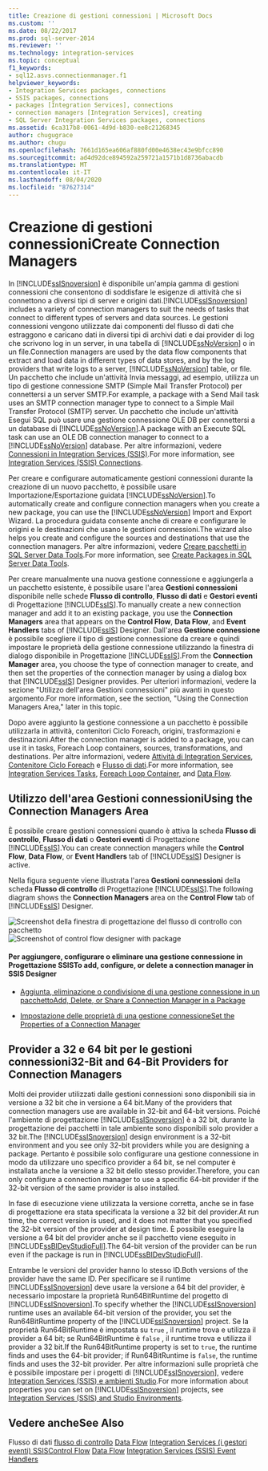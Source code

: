 ```yaml
---
title: Creazione di gestioni connessioni | Microsoft Docs
ms.custom: ''
ms.date: 08/22/2017
ms.prod: sql-server-2014
ms.reviewer: ''
ms.technology: integration-services
ms.topic: conceptual
f1_keywords:
- sql12.asvs.connectionmanager.f1
helpviewer_keywords:
- Integration Services packages, connections
- SSIS packages, connections
- packages [Integration Services], connections
- connection managers [Integration Services], creating
- SQL Server Integration Services packages, connections
ms.assetid: 6ca317b8-0061-4d9d-b830-ee8c21268345
author: chugugrace
ms.author: chugu
ms.openlocfilehash: 7661d165ea606af880fd00e4638ec43e9bfcc890
ms.sourcegitcommit: ad4d92dce894592a259721a1571b1d8736abacdb
ms.translationtype: MT
ms.contentlocale: it-IT
ms.lasthandoff: 08/04/2020
ms.locfileid: "87627314"
---
```

# <a name="create-connection-managers"></a><span data-ttu-id="2600f-102">Creazione di gestioni connessioni</span><span class="sxs-lookup"><span data-stu-id="2600f-102">Create Connection Managers</span></span>
  <span data-ttu-id="2600f-103">In [!INCLUDE[ssISnoversion](../includes/ssisnoversion-md.md)] è disponibile un'ampia gamma di gestioni connessioni che consentono di soddisfare le esigenze di attività che si connettono a diversi tipi di server e origini dati.</span><span class="sxs-lookup"><span data-stu-id="2600f-103">[!INCLUDE[ssISnoversion](../includes/ssisnoversion-md.md)] includes a variety of connection managers to suit the needs of tasks that connect to different types of servers and data sources.</span></span> <span data-ttu-id="2600f-104">Le gestioni connessioni vengono utilizzate dai componenti del flusso di dati che estraggono e caricano dati in diversi tipi di archivi dati e dai provider di log che scrivono log in un server, in una tabella di [!INCLUDE[ssNoVersion](../includes/ssnoversion-md.md)] o in un file.</span><span class="sxs-lookup"><span data-stu-id="2600f-104">Connection managers are used by the data flow components that extract and load data in different types of data stores, and by the log providers that write logs to a server, [!INCLUDE[ssNoVersion](../includes/ssnoversion-md.md)] table, or file.</span></span> <span data-ttu-id="2600f-105">Un pacchetto che include un'attività Invia messaggi, ad esempio, utilizza un tipo di gestione connessione SMTP (Simple Mail Transfer Protocol) per connettersi a un server SMTP.</span><span class="sxs-lookup"><span data-stu-id="2600f-105">For example, a package with a Send Mail task uses an SMTP connection manager type to connect to a Simple Mail Transfer Protocol (SMTP) server.</span></span> <span data-ttu-id="2600f-106">Un pacchetto che include un'attività Esegui SQL può usare una gestione connessione OLE DB per connettersi a un database di [!INCLUDE[ssNoVersion](../includes/ssnoversion-md.md)].</span><span class="sxs-lookup"><span data-stu-id="2600f-106">A package with an Execute SQL task can use an OLE DB connection manager to connect to a [!INCLUDE[ssNoVersion](../includes/ssnoversion-md.md)] database.</span></span> <span data-ttu-id="2600f-107">Per altre informazioni, vedere [Connessioni in Integration Services &#40;SSIS&#41;](connection-manager/integration-services-ssis-connections.md).</span><span class="sxs-lookup"><span data-stu-id="2600f-107">For more information, see [Integration Services &#40;SSIS&#41; Connections](connection-manager/integration-services-ssis-connections.md).</span></span>

 <span data-ttu-id="2600f-108">Per creare e configurare automaticamente gestioni connessioni durante la creazione di un nuovo pacchetto, è possibile usare Importazione/Esportazione guidata [!INCLUDE[ssNoVersion](../includes/ssnoversion-md.md)].</span><span class="sxs-lookup"><span data-stu-id="2600f-108">To automatically create and configure connection managers when you create a new package, you can use the [!INCLUDE[ssNoVersion](../includes/ssnoversion-md.md)] Import and Export Wizard.</span></span> <span data-ttu-id="2600f-109">La procedura guidata consente anche di creare e configurare le origini e le destinazioni che usano le gestioni connessioni.</span><span class="sxs-lookup"><span data-stu-id="2600f-109">The wizard also helps you create and configure the sources and destinations that use the connection managers.</span></span> <span data-ttu-id="2600f-110">Per altre informazioni, vedere [Creare pacchetti in SQL Server Data Tools](create-packages-in-sql-server-data-tools.md).</span><span class="sxs-lookup"><span data-stu-id="2600f-110">For more information, see [Create Packages in SQL Server Data Tools](create-packages-in-sql-server-data-tools.md).</span></span>

 <span data-ttu-id="2600f-111">Per creare manualmente una nuova gestione connessione e aggiungerla a un pacchetto esistente, è possibile usare l'area **Gestioni connessioni** disponibile nelle schede **Flusso di controllo**, **Flusso di dati** e **Gestori eventi** di Progettazione [!INCLUDE[ssIS](../includes/ssis-md.md)].</span><span class="sxs-lookup"><span data-stu-id="2600f-111">To manually create a new connection manager and add it to an existing package, you use the **Connection Managers** area that appears on the **Control Flow**, **Data Flow**, and **Event Handlers** tabs of [!INCLUDE[ssIS](../includes/ssis-md.md)] Designer.</span></span> <span data-ttu-id="2600f-112">Dall'area **Gestione connessione** è possibile scegliere il tipo di gestione connessione da creare e quindi impostare le proprietà della gestione connessione utilizzando la finestra di dialogo disponibile in Progettazione [!INCLUDE[ssIS](../includes/ssis-md.md)].</span><span class="sxs-lookup"><span data-stu-id="2600f-112">From the **Connection Manager** area, you choose the type of connection manager to create, and then set the properties of the connection manager by using a dialog box that [!INCLUDE[ssIS](../includes/ssis-md.md)] Designer provides.</span></span> <span data-ttu-id="2600f-113">Per ulteriori informazioni, vedere la sezione "Utilizzo dell'area Gestioni connessioni" più avanti in questo argomento.</span><span class="sxs-lookup"><span data-stu-id="2600f-113">For more information, see the section, "Using the Connection Managers Area," later in this topic.</span></span>

 <span data-ttu-id="2600f-114">Dopo avere aggiunto la gestione connessione a un pacchetto è possibile utilizzarla in attività, contenitori Ciclo Foreach, origini, trasformazioni e destinazioni.</span><span class="sxs-lookup"><span data-stu-id="2600f-114">After the connection manager is added to a package, you can use it in tasks, Foreach Loop containers, sources, transformations, and destinations.</span></span> <span data-ttu-id="2600f-115">Per altre informazioni, vedere [Attività di Integration Services](control-flow/integration-services-tasks.md), [Contenitore Ciclo Foreach](control-flow/foreach-loop-container.md) e [Flusso di dati](data-flow/data-flow.md).</span><span class="sxs-lookup"><span data-stu-id="2600f-115">For more information, see [Integration Services Tasks](control-flow/integration-services-tasks.md), [Foreach Loop Container](control-flow/foreach-loop-container.md), and [Data Flow](data-flow/data-flow.md).</span></span>

## <a name="using-the-connection-managers-area"></a><span data-ttu-id="2600f-116">Utilizzo dell'area Gestioni connessioni</span><span class="sxs-lookup"><span data-stu-id="2600f-116">Using the Connection Managers Area</span></span>
 <span data-ttu-id="2600f-117">È possibile creare gestioni connessioni quando è attiva la scheda **Flusso di controllo**, **Flusso di dati** o **Gestori eventi** di Progettazione [!INCLUDE[ssIS](../includes/ssis-md.md)].</span><span class="sxs-lookup"><span data-stu-id="2600f-117">You can create connection managers while the **Control Flow**, **Data Flow**, or **Event Handlers** tab of [!INCLUDE[ssIS](../includes/ssis-md.md)] Designer is active.</span></span>

 <span data-ttu-id="2600f-118">Nella figura seguente viene illustrata l'area **Gestioni connessioni** della scheda **Flusso di controllo** di Progettazione [!INCLUDE[ssIS](../includes/ssis-md.md)].</span><span class="sxs-lookup"><span data-stu-id="2600f-118">The following diagram shows the **Connection Managers** area on the **Control Flow** tab of [!INCLUDE[ssIS](../includes/ssis-md.md)] Designer.</span></span>

 <span data-ttu-id="2600f-119">![Screenshot della finestra di progettazione del flusso di controllo con pacchetto](media/samplecontrolflow.gif "Screenshot della finestra di progettazione del flusso di controllo con pacchetto")</span><span class="sxs-lookup"><span data-stu-id="2600f-119">![Screenshot of control flow designer with package](media/samplecontrolflow.gif "Screenshot of control flow designer with package")</span></span>

#### <a name="to-add-configure-or-delete-a-connection-manager-in-ssis-designer"></a><span data-ttu-id="2600f-120">Per aggiungere, configurare o eliminare una gestione connessione in Progettazione SSIS</span><span class="sxs-lookup"><span data-stu-id="2600f-120">To add, configure, or delete a connection manager in SSIS Designer</span></span>

-   [<span data-ttu-id="2600f-121">Aggiunta, eliminazione o condivisione di una gestione connessione in un pacchetto</span><span class="sxs-lookup"><span data-stu-id="2600f-121">Add, Delete, or Share a Connection Manager in a Package</span></span>](../../2014/integration-services/add-delete-or-share-a-connection-manager-in-a-package.md)

-   [<span data-ttu-id="2600f-122">Impostazione delle proprietà di una gestione connessione</span><span class="sxs-lookup"><span data-stu-id="2600f-122">Set the Properties of a Connection Manager</span></span>](../../2014/integration-services/set-the-properties-of-a-connection-manager.md)

## <a name="32-bit-and-64-bit-providers-for-connection-managers"></a><span data-ttu-id="2600f-123">Provider a 32 e 64 bit per le gestioni connessioni</span><span class="sxs-lookup"><span data-stu-id="2600f-123">32-Bit and 64-Bit Providers for Connection Managers</span></span>
 <span data-ttu-id="2600f-124">Molti dei provider utilizzati dalle gestioni connessioni sono disponibili sia in versione a 32 bit che in versione a 64 bit.</span><span class="sxs-lookup"><span data-stu-id="2600f-124">Many of the providers that connection managers use are available in 32-bit and 64-bit versions.</span></span> <span data-ttu-id="2600f-125">Poiché l'ambiente di progettazione [!INCLUDE[ssISnoversion](../includes/ssisnoversion-md.md)] è a 32 bit, durante la progettazione dei pacchetti in tale ambiente sono disponibili solo provider a 32 bit.</span><span class="sxs-lookup"><span data-stu-id="2600f-125">The [!INCLUDE[ssISnoversion](../includes/ssisnoversion-md.md)] design environment is a 32-bit environment and you see only 32-bit providers while you are designing a package.</span></span> <span data-ttu-id="2600f-126">Pertanto è possibile solo configurare una gestione connessione in modo da utilizzare uno specifico provider a 64 bit, se nel computer è installata anche la versione a 32 bit dello stesso provider.</span><span class="sxs-lookup"><span data-stu-id="2600f-126">Therefore, you can only configure a connection manager to use a specific 64-bit provider if the 32-bit version of the same provider is also installed.</span></span>

 <span data-ttu-id="2600f-127">In fase di esecuzione viene utilizzata la versione corretta, anche se in fase di progettazione era stata specificata la versione a 32 bit del provider.</span><span class="sxs-lookup"><span data-stu-id="2600f-127">At run time, the correct version is used, and it does not matter that you specified the 32-bit version of the provider at design time.</span></span> <span data-ttu-id="2600f-128">È possibile eseguire la versione a 64 bit del provider anche se il pacchetto viene eseguito in [!INCLUDE[ssBIDevStudioFull](../includes/ssbidevstudiofull-md.md)].</span><span class="sxs-lookup"><span data-stu-id="2600f-128">The 64-bit version of the provider can be run even if the package is run in [!INCLUDE[ssBIDevStudioFull](../includes/ssbidevstudiofull-md.md)].</span></span>

 <span data-ttu-id="2600f-129">Entrambe le versioni del provider hanno lo stesso ID.</span><span class="sxs-lookup"><span data-stu-id="2600f-129">Both versions of the provider have the same ID.</span></span> <span data-ttu-id="2600f-130">Per specificare se il runtime [!INCLUDE[ssISnoversion](../includes/ssisnoversion-md.md)] deve usare la versione a 64 bit del provider, è necessario impostare la proprietà Run64BitRuntime del progetto di [!INCLUDE[ssISnoversion](../includes/ssisnoversion-md.md)].</span><span class="sxs-lookup"><span data-stu-id="2600f-130">To specify whether the [!INCLUDE[ssISnoversion](../includes/ssisnoversion-md.md)] runtime uses an available 64-bit version of the provider, you set the Run64BitRuntime property of the [!INCLUDE[ssISnoversion](../includes/ssisnoversion-md.md)] project.</span></span> <span data-ttu-id="2600f-131">Se la proprietà Run64BitRuntime è impostata su `true` , il runtime trova e utilizza il provider a 64 bit; se Run64BitRuntime è `false` , il runtime trova e utilizza il provider a 32 bit.</span><span class="sxs-lookup"><span data-stu-id="2600f-131">If the Run64BitRuntime property is set to `true`, the runtime finds and uses the 64-bit provider; if Run64BitRuntime is `false`, the runtime finds and uses the 32-bit provider.</span></span> <span data-ttu-id="2600f-132">Per altre informazioni sulle proprietà che è possibile impostare per i progetti di [!INCLUDE[ssISnoversion](../includes/ssisnoversion-md.md)], vedere [Integration Services &#40;SSIS&#41; e ambienti Studio](integration-services-ssis-development-and-management-tools.md).</span><span class="sxs-lookup"><span data-stu-id="2600f-132">For more information about properties you can set on [!INCLUDE[ssISnoversion](../includes/ssisnoversion-md.md)] projects, see [Integration Services &#40;SSIS&#41; and Studio Environments](integration-services-ssis-development-and-management-tools.md).</span></span>

## <a name="see-also"></a><span data-ttu-id="2600f-133">Vedere anche</span><span class="sxs-lookup"><span data-stu-id="2600f-133">See Also</span></span>
 <span data-ttu-id="2600f-134">Flusso di dati [flusso di controllo](control-flow/control-flow.md) [Data Flow](data-flow/data-flow.md) [Integration Services &#40;i gestori eventi&#41; SSIS](integration-services-ssis-event-handlers.md)</span><span class="sxs-lookup"><span data-stu-id="2600f-134">[Control Flow](control-flow/control-flow.md) [Data Flow](data-flow/data-flow.md) [Integration Services &#40;SSIS&#41; Event Handlers](integration-services-ssis-event-handlers.md)</span></span>


